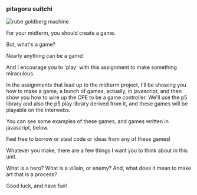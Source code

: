 ### pitagoru suitchi

<img src='https://res.cloudinary.com/chris-kubick/image/upload/v1631887540/Rube_Goldberg_machine_eyz1dq.jpg' alt='rube goldberg machine' />

For your midterm, you should create a game.

But, what's a game?

Nearly anything can be a game!

And I encourage you to 'play' with this assignment to make something miraculous.

In the assignments that lead up to the midterm project, I'll be showing you how to make a game,
a bunch of games, actually, in javascript, and then show you how to wire up the CPE to be a game controller. We'll use the p5 library and also the p5.play library derived from it, and these games will be playable on the interwebs.

You can see some examples of these games, and games written in javascript, below.

Feel free to borrow or steal code or ideas from any of these games!

Whatever you make, there are a few things I want you to think about in this unit.

What is a hero? What is a villain, or enemy? And, what does it mean to make art that is a process?

Good luck, and have fun!
